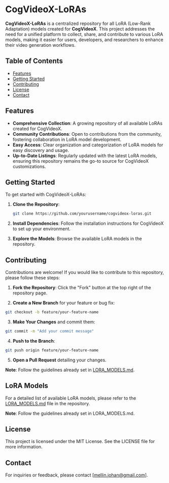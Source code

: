 # CogVideoX-LoRAs

**CogVideoX-LoRAs** is a centralized repository for all LoRA (Low-Rank Adaptation) models created for **CogVideoX**. This project addresses the need for a unified platform to collect, share, and contribute to various LoRA models, making it easier for users, developers, and researchers to enhance their video generation workflows.

## Table of Contents
- [Features](#features)
- [Getting Started](#getting-started)
- [Contributing](#contributing)
- [License](#license)
- [Contact](#contact)

## Features
- **Comprehensive Collection**: A growing repository of all available LoRAs created for CogVideoX.
- **Community Contributions**: Open to contributions from the community, fostering collaboration in LoRA model development.
- **Easy Access**: Clear organization and categorization of LoRA models for easy discovery and usage.
- **Up-to-Date Listings**: Regularly updated with the latest LoRA models, ensuring this repository remains the go-to source for CogVideoX customizations.

## Getting Started
To get started with CogVideoX-LoRAs:

1. **Clone the Repository**: 
   ```bash
   git clone https://github.com/yourusername/cogvideox-loras.git
   ```
2. **Install Dependencies**: Follow the installation instructions for CogVideoX to set up your environment.

3. **Explore the Models**: Browse the available LoRA models in the repository.

## Contributing
Contributions are welcome! If you would like to contribute to this repository, please follow these steps:
1. **Fork the Repository**: Click the "Fork" button at the top right of the repository page.

2. **Create a New Branch** for your feature or bug fix:
  ```bash
  git checkout -b feature/your-feature-name
  ```

3. **Make Your Changes** and commit them:
  ```bash
  git commit -m "Add your commit message"
  ```

4. **Push to the Branch**:
  ```bash
  git push origin feature/your-feature-name
  ```

5. **Open a Pull Request** detailing your changes.

**Note**: Follow the guidelines already set in [LORA_MODELS.md](LORA_MODELS.md).

## LoRA Models
For a detailed list of available LoRA models, please refer to the [LORA_MODELS.md](LORA_MODELS.md) file in the repository.

**Note**: Follow the guidelines already set in LORA_MODELS.md.

## License
This project is licensed under the MIT License. See the LICENSE file for more information.

## Contact
For inquiries or feedback, please contact [mellin.johan@gmail.com].